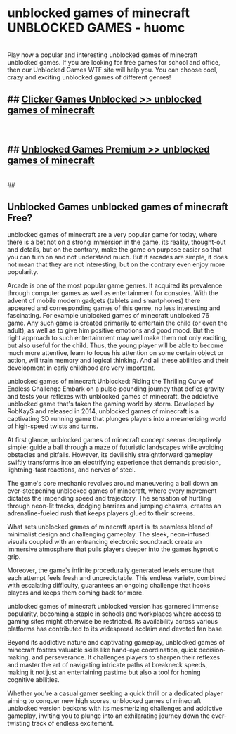 # unblocked games of minecraft  UNBLOCKED GAMES - huomc <br>
<br>
Play now a popular and interesting unblocked games of minecraft unblocked games. If you are looking for free games for school and office, then our Unblocked Games WTF site will help you. You can choose cool, crazy and exciting unblocked games of different genres!


## ##  [Clicker Games Unblocked >> unblocked games of minecraft](http://freeplayer.one?title=unblocked_games_of_minecraft&ref=UG)
  <br>

##  ## [Unblocked Games Premium >> unblocked games of minecraft](http://freeplayer.one?title=unblocked_games_of_minecraft&ref=UG)
  <br>
  ##



## Unblocked Games unblocked games of minecraft Free?

unblocked games of minecraft are a very popular game for today, where there is a bet not on a strong immersion in the game, its reality, thought-out and details, but on the contrary, make the game on purpose easier so that you can turn on and not understand much. But if arcades are simple, it does not mean that they are not interesting, but on the contrary even enjoy more popularity.

Arcade is one of the most popular game genres. It acquired its prevalence through computer games as well as entertainment for consoles. With the advent of mobile modern gadgets (tablets and smartphones) there appeared and corresponding games of this genre, no less interesting and fascinating. For example unblocked games of minecraft unblocked 76 game. Any such game is created primarily to entertain the child (or even the adult), as well as to give him positive emotions and good mood. But the right approach to such entertainment may well make them not only exciting, but also useful for the child. Thus, the young player will be able to become much more attentive, learn to focus his attention on some certain object or action, will train memory and logical thinking. And all these abilities and their development in early childhood are very important.

unblocked games of minecraft Unblocked: Riding the Thrilling Curve of Endless Challenge
Embark on a pulse-pounding journey that defies gravity and tests your reflexes with unblocked games of minecraft, the addictive unblocked game that's taken the gaming world by storm. Developed by RobKayS and released in 2014, unblocked games of minecraft is a captivating 3D running game that plunges players into a mesmerizing world of high-speed twists and turns.

At first glance, unblocked games of minecraft concept seems deceptively simple: guide a ball through a maze of futuristic landscapes while avoiding obstacles and pitfalls. However, its devilishly straightforward gameplay swiftly transforms into an electrifying experience that demands precision, lightning-fast reactions, and nerves of steel.

The game's core mechanic revolves around maneuvering a ball down an ever-steepening unblocked games of minecraft, where every movement dictates the impending speed and trajectory. The sensation of hurtling through neon-lit tracks, dodging barriers and jumping chasms, creates an adrenaline-fueled rush that keeps players glued to their screens.

What sets unblocked games of minecraft apart is its seamless blend of minimalist design and challenging gameplay. The sleek, neon-infused visuals coupled with an entrancing electronic soundtrack create an immersive atmosphere that pulls players deeper into the games hypnotic grip.

Moreover, the game's infinite procedurally generated levels ensure that each attempt feels fresh and unpredictable. This endless variety, combined with escalating difficulty, guarantees an ongoing challenge that hooks players and keeps them coming back for more.

unblocked games of minecraft unblocked version has garnered immense popularity, becoming a staple in schools and workplaces where access to gaming sites might otherwise be restricted. Its availability across various platforms has contributed to its widespread acclaim and devoted fan base.

Beyond its addictive nature and captivating gameplay, unblocked games of minecraft fosters valuable skills like hand-eye coordination, quick decision-making, and perseverance. It challenges players to sharpen their reflexes and master the art of navigating intricate paths at breakneck speeds, making it not just an entertaining pastime but also a tool for honing cognitive abilities.

Whether you're a casual gamer seeking a quick thrill or a dedicated player aiming to conquer new high scores, unblocked games of minecraft unblocked version beckons with its mesmerizing challenges and addictive gameplay, inviting you to plunge into an exhilarating journey down the ever-twisting track of endless excitement.